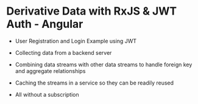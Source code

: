 # Derivative Data with RxJS & JWT Auth - Angular

- User Registration and Login Example using JWT

- Collecting data from a backend server

- Combining data streams with other data streams to handle foreign key and aggregate relationships

- Caching the streams in a service so they can be readily reused

- All without a subscription